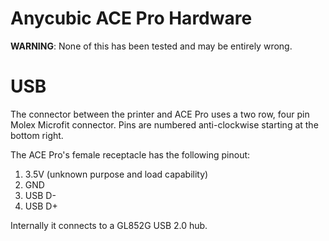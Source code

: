 Anycubic ACE Pro Hardware
=========================

**WARNING**: None of this has been tested and may be entirely wrong.

USB
===

The connector between the printer and ACE Pro uses a two row, four pin Molex
Microfit connector. Pins are numbered anti-clockwise starting at the bottom
right.

The ACE Pro's female receptacle has the following pinout:

1. 3.5V (unknown purpose and load capability)
2. GND
3. USB D-
4. USB D+

Internally it connects to a GL852G USB 2.0 hub.
